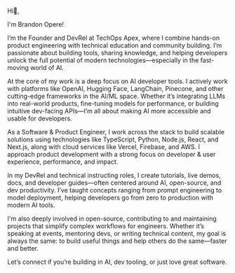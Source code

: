 Hi👋, 

I'm Brandon Opere!

I’m the Founder and DevRel at TechOps Apex, where I combine hands-on product engineering with technical education and community building. I’m passionate about building tools, sharing knowledge, and helping developers unlock the full potential of modern technologies—especially in the fast-moving world of AI.

At the core of my work is a deep focus on AI developer tools. I actively work with platforms like OpenAI, Hugging Face, LangChain, Pinecone, and other cutting-edge frameworks in the AI/ML space. Whether it’s integrating LLMs into real-world products, fine-tuning models for performance, or building intuitive dev-facing APIs—I’m all about making AI more accessible and usable for developers.

As a Software & Product Engineer, I work across the stack to build scalable solutions using technologies like TypeScript, Python, Node.js, React, and Next.js, along with cloud services like Vercel, Firebase, and AWS. I approach product development with a strong focus on developer & user experience, performance, and impact.

In my DevRel and technical instructing roles, I create tutorials, live demos, docs, and developer guides—often centered around AI, open-source, and dev productivity. I’ve taught concepts ranging from prompt engineering to model deployment, helping developers go from zero to production with modern AI tools.

I'm also deeply involved in open-source, contributing to and maintaining projects that simplify complex workflows for engineers. Whether it’s speaking at events, mentoring devs, or writing technical content, my goal is always the same: to build useful things and help others do the same—faster and better.

Let’s connect if you’re building in AI, dev tooling, or just love great software.
